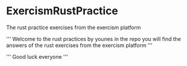 # ExercismRustPractice
The rust practice exercises from the exercism platform

'''
Welcome to the rust practices by younes
in the repo you will find the answers of the rust exercises from the exercism platform
'''

'''
Good luck everyone
'''